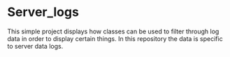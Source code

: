 # Server_logs
This simple project displays how classes can be used to filter through log data in order to display certain things. In this repository the data is specific to server data logs. 
